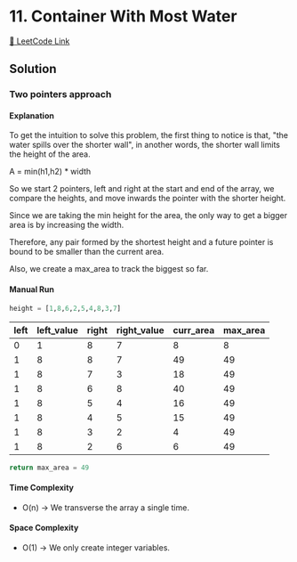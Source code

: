 # 11. Container With Most Water

[🔗 LeetCode Link](https://leetcode.com/problems/container-with-most-water/description/)

## Solution

### Two pointers approach

#### Explanation

To get the intuition to solve this problem,
the first thing to notice is that,
"the water spills over the shorter wall",
in another words, the shorter wall limits the height of the area.

A = min(h1,h2) * width

So we start 2 pointers, left and right at the start and end of the array,
we compare the heights, and move inwards the pointer with the shorter height.

Since we are taking the min height for the area,
the only way to get a bigger area is by increasing the width.

Therefore, any pair formed by the shortest height
and a future pointer is bound to be smaller than the current area.

Also, we create a max_area to track the biggest so far.

#### Manual Run

```python
height = [1,8,6,2,5,4,8,3,7]
```

left | left_value | right | right_value | curr_area | max_area
---| --- | --- | --- | --- | ---
0 | 1 | 8 | 7 | 8 | 8 
1 | 8 | 8 | 7 | 49 | 49
1 | 8 | 7 | 3 | 18 | 49
1 | 8 | 6 | 8 | 40 | 49
1 | 8 | 5 | 4 | 16 | 49
1 | 8 | 4 | 5 | 15 | 49
1 | 8 | 3 | 2 | 4 | 49
1 | 8 | 2 | 6 | 6 | 49

```python
return max_area = 49
```

#### Time Complexity

- O(n) -> We transverse the array a single time.

#### Space Complexity

- O(1) -> We only create integer variables.
